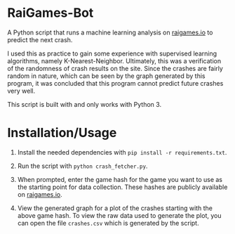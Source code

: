 RaiGames-Bot
===

A Python script that runs a machine learning analysis on [raigames.io](https://raigames.io/) to predict the next crash.

I used this as practice to gain some experience with supervised learning algorithms, namely K-Nearest-Neighbor. Ultimately, this was a verification of the randomness of crash results on the site. Since the crashes are fairly random in nature, which can be seen by the graph generated by this program, it was concluded that this program cannot predict future crashes very well.

This script is built with and only works with Python 3.

Installation/Usage
==

1. Install the needed dependencies with `pip install -r requirements.txt`.

2. Run the script with `python crash_fetcher.py`.

3. When prompted, enter the game hash for the game you want to use as the starting point for data collection. These hashes are publicly available on [raigames.io](https://raigames.io/).

4. View the generated graph for a plot of the crashes starting with the above game hash. To view the raw data used to
generate the plot, you can open the file `crashes.csv` which is generated by the script.
